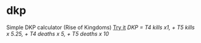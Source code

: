 # dkp
Simple DKP calculator (Rise of Kingdoms) [Try it](https://retrilzzy.github.io/dkp/)
*DKP = T4 kills x1, + T5 kills x 5.25, + T4 deaths x 5, + T5 deaths x 10*
